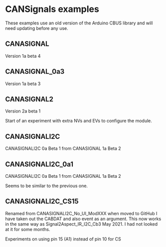# CANSignals examples

These examples use an old version of the Arduino CBUS library and will need updating before any use.

## CANASIGNAL

Version 1a beta 4

## CANASIGNAL_0a3

Version 1a beta 3

## CANASIGNAL2

Version 2a beta 1

Start of an experiment with extra NVs and EVs to configure the module.

## CANASIGNALI2C

 CANASIGNALI2C 0a Beta 1  from CANASIGNAL 1a Beta 2
 
## CANASIGNALI2C_0a1
 
 CANASIGNALI2C 0a Beta 1  from CANASIGNAL 1a Beta 2

 Seems to be similar to the previous one.
 
 ## CANASIGNALI2C_CS15
 
  Renamed from CANASIGNALI2C_No_UI_ModXXX when moved to GitHub
  I have taken out the CABDAT and also event as an argument.
  This now works in the same way as Signal2Aspect_IR_I2C_Cb3
  May 2021. I had not looked at it for some months.
 
  Experiments on using pin 15 (A1) instead of pin 10 for CS


 
